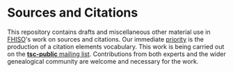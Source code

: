 Sources and Citations
=====================

This repository contains drafts and miscellaneous other material use in
[FHISO](http://fhiso.org/)'s work on sources and citations.  Our
immediate [priority](http://tech.fhiso.org/priorities) is the production
of a citation elements vocabulary.  This work is being carried out on
the [**tsc-public** mailing list](http://tech.fhiso.org/tsc-public).
Contributions from both experts and the wider genealogical community are
welcome and necessary for the work.

